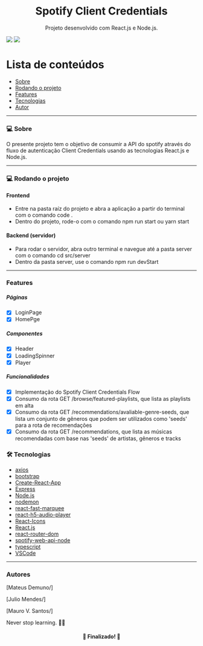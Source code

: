 <h1 align="center">Spotify Client Credentials</h1>
<p align="center">Projeto desenvolvido com React.js e Node.js.</p>
<img src="https://img.shields.io/badge/REACTJS-WORK-blue"> <img src="https://img.shields.io/badge/NODEJS-WORK-green">

Lista de conteúdos
=================
<!--ts-->
   * [Sobre](#Sobre)
   * [Rodando o projeto](#Sobre)
   * [Features](#features)
   * [Tecnologias](#tecnologias)
   * [Autor](#autor)
<!--te-->

---

### 💻 Sobre

O presente projeto tem o objetivo de consumir a API do spotify através do fluxo de autenticação Client Credentials usando as tecnologias React.js e Node.js.

---

### 💻 Rodando o projeto

#### Frontend
- Entre na pasta raíz do projeto e abra a aplicação a partir do terminal com o comando code .
- Dentro do projeto, rode-o com o comando npm run start ou yarn start

#### Backend (servidor)
- Para rodar o servidor, abra outro terminal e navegue até a pasta server com o comando cd src/server
- Dentro da pasta server, use o comando npm run devStart

---

### Features

<h5>Páginas</h5>

- [x] LoginPage
- [x] HomePge

<h5>Componentes</h5>

- [x] Header
- [x] LoadingSpinner
- [x] Player

<h5>Funcionalidades</h5>

- [x] Implementação do Spotify Client Credentials Flow
- [x] Consumo da rota  GET /browse/featured-playlists, que lista as playlists em alta
- [x] Consumo da rota  GET /recommendations/avaliable-genre-seeds, que lista um conjunto de gêneros que podem ser utilizados como 'seeds' para a rota de recomendações
- [x] Consumo da rota GET /recommendations, que lista as músicas recomendadas com base nas 'seeds' de artistas, gêneros e tracks

### 🛠 Tecnologias

- [axios](https://www.npmjs.com/package/axios)
- [bootstrap](https://getbootstrap.com/)
- [Create-React-App](https://create-react-app.dev/)
- [Express](https://expressjs.com/pt-br/)
- [Node.js](https://nodejs.org/en/)
- [nodemon](https://www.npmjs.com/package/nodemon)
- [react-fast-marquee](https://www.npmjs.com/package/react-fast-marquee)
- [react-h5-audio-player](https://www.npmjs.com/package/react-h5-audio-player)
- [React-Icons](https://react-icons.github.io/react-icons)
- [React.js](https://pt-br.reactjs.org/)
- [react-router-dom](https://www.npmjs.com/package/react-router-dom)
- [spotify-web-api-node](https://www.npmjs.com/package/spotify-web-api-node)
- [typescript](https://www.typescriptlang.org/)
- [VSCode](https://code.visualstudio.com/)
---

### Autores
[Mateus Demuno/]

[Julio Mendes/]

[Mauro V. Santos/]

Never stop learning. 🧑‍🎓

<h4 align="center"> 
	🎉 Finalizado! 🎉
</h4>
